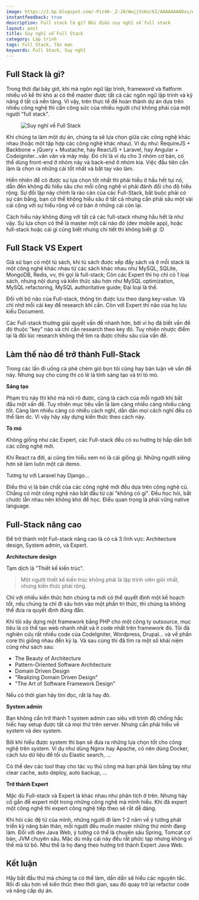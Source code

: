 ```yaml
---
image: https://2.bp.blogspot.com/-Piz46-_Z-J8/WwjjVzHzc6I/AAAAAAAABss/AyCrKYwHpJ8RD1WzCFgm09yPNIHAfY9bACLcBGAs/s640/wp_20150101_001l.jpg
instantfeedback: true
description: Full stack là gì? Đôi điều suy nghĩ về full stack
layout: post
title: Suy nghĩ về Full Stack
category: Lập trình
tags: Full Stack, Tản mạn
keywords: Full Stack, Suy nghĩ
---
```



## Full Stack là gì?

Trong thời đại bây giờ, khi mà ngôn ngữ lập trình, frameword và flatform nhiều vô kể thì khó ai có thể master được tất cả các ngôn ngữ lập trình và kỹ năng ở tất cả nền tảng. Vì vậy, trên thực tế để hoàn thành dự án dựa trên nhiều công nghệ thì cần công sức của nhiều người chứ không phải của một người "full stack".

<figure><img src="https://2.bp.blogspot.com/-Piz46-_Z-J8/WwjjVzHzc6I/AAAAAAAABss/AyCrKYwHpJ8RD1WzCFgm09yPNIHAfY9bACLcBGAs/s640/wp_20150101_001l.jpg" alt="Suy nghĩ về Full Stack" title="Suy nghĩ về Full Stack"></figure>

Khi chúng ta làm một dự án, chúng ta sẽ lựa chọn giữa các công nghệ khác nhau (hoặc một tập hợp các công nghệ khác nhau). Ví dụ như: RequireJS + Backbone + jQuery + Mustache, hay ReactJS + Laravel, hay Angular + Codeigniter...vân vân và mây mây. Đó chỉ là ví dụ cho 3 nhóm cơ bản, có thể dùng front-end ở nhóm này và back-end ở nhóm kia. Việc đầu tiên cần làm là chọn ra những cái tốt nhất và bắt tay vào làm.

Hiển nhiên để có được sự lựa chọn tốt nhất thì phải hiểu ở hầu hết tụi nó, dẫn đến không đủ hiểu sâu cho mỗi công nghệ vì phải đánh đổi cho độ hiểu rộng. Sự đối lập này chính là rào cản của các Full-Stack, bắt buộc phải có sự cân bằng, bạn có thể không hiểu sâu ở tất cả nhưng cần phải sâu một vài cái cộng với sự hiểu rộng về cơ bản ở những cái còn lại.

Cách hiểu này không đúng với tất cả các full-stack nhưng hầu hết là như vậy. Sự lựa chọn có thể là master một cái nào đó (dev mobile app), hoặc full-stack hoặc cái gì cũng biết nhưng chi tiết thì không biết gì :D


## Full Stack VS Expert

Giả sử bạn có một tủ sách, khi tủ sách được xếp đầy sách và ở mỗi stack là một công nghệ khác nhau từ các sách khác nhau như MySQL, SQLite, MongoDB, Redis, vv, thì gọi là full-stack; Còn các Expert thì họ chỉ có 1 loại sách, nhưng nội dung và kiến thức sâu hơn như MySQL optimization, MySQL refactoring, MySQL authoritative guide; Đại loại là thế.

Đối với bộ não của Full-stack, thông tin được lưu theo dạng key-value. Và chỉ nhớ mỗi cái key để research khi cần. Còn với Expert thì não của họ lưu kiểu Document. 

Các Full-stack thường giải quyết vấn đề nhanh hơn, bởi vì họ đã biết vấn đề đó thuộc "key" nào và chỉ cần research theo key đó. Tuy nhiên nhược điểm lại là đôi lúc research không thể tìm ra được chiều sâu của vấn đề.


## Làm thế nào để trở thành Full-Stack

Trong các lần đi uống cà phê chém gió bọn tôi cũng hay bàn luận vê vấn đề này. Nhưng suy cho cùng thì có lẽ là tính sáng tạo và trí tò mò.

**Sáng tạo**

Phạm trù này thì khó mà nói rõ được, cũng là cách của mỗi người khi bắt đầu một vấn đề. Tuy nhiên mục tiêu vẫn là làm càng nhiều càng nhiều càng tốt. Càng làm nhiều càng có nhiều cách nghĩ, dần dần mọi cách nghĩ đều có thể làm dc. Vì vậy hãy xây dựng kiến thức theo cách này.

**Tò mò**

Không giống như các Expert, các Full-stack đều có xu hướng bị hấp dẫn bởi các công nghệ mới. 

Khi React ra đời, ai cũng tìm hiểu xem nó là cái giống gì. Những người siêng hơn sẽ làm luôn một cái demo.

Tương tự với Laravel hay Django...

Điều thú vị là bản chất của các công nghệ mới đều dựa trên công nghệ cũ. Chẳng có một công nghệ nào bắt đầu từ cái "không có gì". Đều học hỏi, bắt chước lẫn nhau nên không khó để học. Điều quan trọng là phải vững native language.

## Full-Stack nâng cao

Để trở thành một Full-stack nâng cao là có cả 3 lĩnh vực: Architecture design, System admin, và Expert. 

**Architecture design**

Tạm dịch là "Thiết kế kiến trúc".

> Một người thiết kế kiến trúc không phải là lập trình viên giỏi nhất, nhưng kiến thức phải rộng.

Chỉ với nhiều kiến ​​thức hơn chúng ta mới có thể quyết định một kế hoạch tốt, nếu chúng ta chỉ đi sâu hơn vào một phần tri thức, thì chúng ta không thể đưa ra quyết định đúng đắn.

Khi tôi xây dựng một framework bằng PHP cho một công ty outsource, mục tiêu là có thể tạo web nhanh nhất và ít code nhất trên framework đó. Tôi đã nghiên cứu rất nhiều code của CodeIgniter, Wordpress, Drupal... và về phần core thì giống nhau đến kỳ lạ. Và sau cùng thì đã tìm ra một số khái niệm cũng như sách sau:

- The Beauty of Architecture
- Pattern-Oriented Software Architecture
- Domain Driven Design
- "Realizing Domain Driven Design"
- "The Art of Software Framework Design"

Nếu có thời gian hãy tìm đọc, rất là hay đó.

**System admin**

Bạn không cần trở thành 1 system admin cao siêu với trình độ chống hắc hiếc hay setup được tất cả mọi thứ trên server. Nhưng cần phải hiểu về system và dev system. 

Bởi khi hiểu được system thì bạn sẽ đưa ra những lựa chọn tốt cho công nghệ trên system. Ví dụ như dùng Nginx hay Apache, có nên dùng Docker, cách lưu dữ liệu để tối ưu Elastic search, ...

Có thể dev các tool thay cho tác vụ thủ công mà bạn phải làm bằng tay như clear cache, auto deploy, auto backup, ...

**Trở thành Expert**

Mặc dù Full-stack và Expert là khác nhau như phân tích ở trên. Nhưng hãy cố gắn để expert một trong những công nghệ mà mình hiểu. Khi đã expert một công nghệ thì expert công nghệ tiếp theo sẽ rất dễ dàng.

Khi hỏi các đệ tử của mình, những người đi làm 1-2 năm về ý tưởng phát triển kỹ năng bản thân, mỗi người đều muốn master những thứ mình đang làm. Đối với dev Java Web, ý tưởng có thể là chuyên sâu Spring, Tomcat cơ bản, JVM chuyên sâu. Mặc dù mấy cái này đều rất phức tạp nhưng không vì thế mà từ bỏ. Như thế là họ đang theo hướng trở thành Expert Java Web.


## Kết luận

Hãy bắt đầu thứ mà chúng ta có thể làm, dần dần sẽ hiểu các nguyên tắc. Rồi đi sâu hơn về kiến thức theo thời gian, sau đó quay trở lại refactor code và nâng cấp dự án.